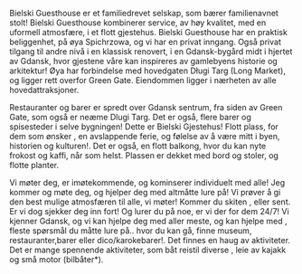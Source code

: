 Bielski Guesthouse er et familiedrevet selskap, som bærer familienavnet stolt! Bielski Guesthouse kombinerer service, av høy kvalitet, med en uformell atmosfære, i et flott gjestehus. Bielski Guesthouse har en praktisk beliggenhet, på øya Spichrzowa, og vi har en privat inngang. Også privat tilgang til andre nivå i en klassisk renovert, i en Gdansk-bygård midt i hjertet av Gdansk, hvor gjestene våre kan inspireres av gamlebyens historie og arkitektur! Øya har forbindelse med hovedgaten Długi Targ (Long Market), og ligger rett overfor Green Gate. Eiendommen ligger i nærheten av alle hovedattraksjoner.

Restauranter og barer er spredt over Gdansk sentrum, fra siden av Green Gate, som også er neæme Dlugi Targ. Det er også, flere barer og spisesteder i selve bygningen! Dette er Bielski Gjestehus! Flott plass, for dem som ønsker , en avslappende ferie, og følelse av å være mitt i byen, historien og kulturen!. Det er også, en flott balkong, hvor du kan nyte frokost og kaffi, når som helst. Plassen er dekket med  bord og stoler, og flotte planter.

Vi møter deg, er imøtekommende, og kominserer individuelt med alle! Jeg kommer og møte deg, og hjelper deg med altmåtte lure på! Vi prøver å gi den best mulige atmosfæren til alle, vi møter! Kommer du skiten , eller sent. Er vi dog sjekker deg inn fort! Og lurer du på noe, er vi der for dem 24/7! Vi kjenner Gdansk, og vi kan hjelpe deg med aller meste, og kan hjelpe med , fleste spørsmål du måtte lure på.. hvor du kan gå, finne museum, restauranter,barer eller dico/karokebarer!. Det finnes en haug av aktiviteter. Det er mange spennende aktiviteter, som båt reistil diverse , leie av kajakk og små motor (bilbåter*).
